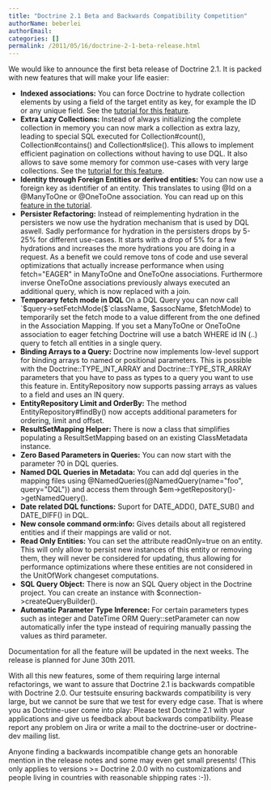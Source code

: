 ```yaml
---
title: "Doctrine 2.1 Beta and Backwards Compatibility Competition"
authorName: beberlei
authorEmail:
categories: []
permalink: /2011/05/16/doctrine-2-1-beta-release.html
---
```

We would like to announce the first beta release of Doctrine 2.1. It is
packed with new features that will make your life easier:

-   **Indexed associations:** You can force Doctrine to hydrate
    collection elements by using a field of the target entity as key,
    for example the ID or any unique field. See the [tutorial for this
    feature](https://www.doctrine-project.org/docs/orm/2.0/en/tutorials/working-with-indexed-associations.html).
-   **Extra Lazy Collections:** Instead of always initializing the
    complete collection in memory you can now mark a collection as extra
    lazy, leading to special SQL executed for Collection\#count(),
    Collection\#contains() and Collection\#slice(). This allows to
    implement efficient pagination on collections without having to use
    DQL. It also allows to save some memory for common use-cases with
    very large collections. See the [tutorial for this
    feature](https://www.doctrine-project.org/docs/orm/2.0/en/tutorials/extra-lazy-associations.html).
-   **Identity through Foreign Entities or derived entities:** You can
    now use a foreign key as identifier of an entity. This translates to
    using @Id on a @ManyToOne or @OneToOne association. You can read up
    on this [feature in the
    tutorial](https://www.doctrine-project.org/docs/orm/2.0/en/tutorials/composite-primary-keys.html#identity-through-foreign-entities).
-   **Persister Refactoring:** Instead of reimplementing hydration in
    the persisters we now use the hydration mechanism that is used by
    DQL aswell. Sadly performance for hydration in the persisters drops
    by 5-25% for different use-cases. It starts with a drop of 5% for a
    few hydrations and increases the more hydrations you are doing in a
    request. As a benefit we could remove tons of code and use several
    optimizations that actually increase performance when using
    fetch="EAGER" in ManyToOne and OneToOne associations. Furthermore
    inverse OneToOne associations previously always executed an
    additional query, which is now replaced with a join.
-   **Temporary fetch mode in DQL** On a DQL Query you can now call
    \`\$query-\>setFetchMode(\$\`className, \$assocName, \$fetchMode) to
    temporarily set the fetch mode to a value different from the one
    defined in the Association Mapping. If you set a ManyToOne or
    OneToOne association to eager fetching Doctrine will use a batch
    WHERE id IN (..) query to fetch all entities in a single query.
-   **Binding Arrays to a Query:** Doctrine now implements low-level
    support for binding arrays to named or positional parameters. This
    is possible with the Doctrine::TYPE\_INT\_ARRAY and
    Doctrine::TYPE\_STR\_ARRAY parameters that you have to pass as types
    to a query you want to use this feature in. EntityRepository now
    supports passing arrays as values to a field and uses an IN query.
-   **EntityRepository Limit and OrderBy:** The method
    EntityRepository\#findBy() now accepts additional parameters for
    ordering, limit and offset.
-   **ResultSetMapping Helper:** There is now a class that simplifies
    populating a ResultSetMapping based on an existing ClassMetadata
    instance.
-   **Zero Based Parameters in Queries:** You can now start with the
    parameter ?0 in DQL queries.
-   **Named DQL Queries in Metadata:** You can add dql queries in the
    mapping files using @NamedQueries(@NamedQuery(name="foo",
    query="DQL")) and access them through
    \$em-\>getRepository()-\>getNamedQuery().
-   **Date related DQL functions:** Suport for DATE\_ADD(), DATE\_SUB()
    and DATE\_DIFF() in DQL.
-   **New console command orm:info:** Gives details about all registered
    entities and if their mappings are valid or not.
-   **Read Only Entities:** You can set the attribute readOnly=true on
    an entity. This will only allow to persist new instances of this
    entity or removing them, they will never be considered for updating,
    thus allowing for performance optimizations where these entities are
    not considered in the UnitOfWork changeset computations.
-   **SQL Query Object:** There is now an SQL Query object in the
    Doctrine project. You can create an instance with
    \$connection-\>createQueryBuilder().
-   **Automatic Parameter Type Inference:** For certain parameters types
    such as integer and DateTime ORM Query::setParameter can now
    automatically infer the type instead of requiring manually passing
    the values as third parameter.

Documentation for all the feature will be updated in the next weeks. The
release is planned for June 30th 2011.

With all this new features, some of them requiring large internal
refactorings, we want to assure that Doctrine 2.1 is backwards
compatible with Doctrine 2.0. Our testsuite ensuring backwards
compatibility is very large, but we cannot be sure that we test for
every edge case. That is where you as Doctrine-user come into play:
Please test Doctrine 2.1 with your applications and give us feedback
about backwards compatibility. Please report any problem on Jira or
write a mail to the doctrine-user or doctrine-dev mailing list.

Anyone finding a backwards incompatible change gets an honorable mention
in the release notes and some may even get small presents! (This only
applies to versions \>= Doctrine 2.0.0 with no customizations and people
living in countries with reasonable shipping rates :-)).
